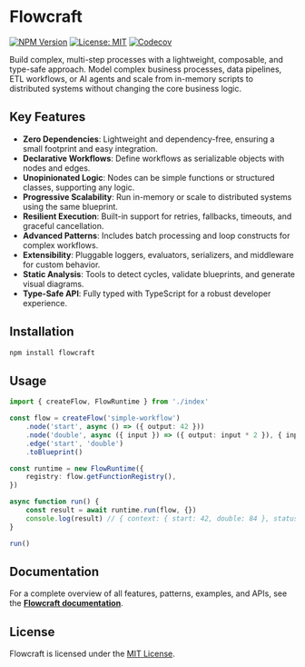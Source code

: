 # Flowcraft

[![NPM Version](https://img.shields.io/npm/v/flowcraft.svg)](https://www.npmjs.com/package/flowcraft)
[![License: MIT](https://img.shields.io/badge/License-MIT-yellow.svg)](https://opensource.org/licenses/MIT)
[![Codecov](https://img.shields.io/codecov/c/github/gorango/flowcraft/master)](https://codecov.io/github/gorango/flowcraft)

Build complex, multi-step processes with a lightweight, composable, and type-safe approach. Model complex business processes, data pipelines, ETL workflows, or AI agents and scale from in-memory scripts to distributed systems without changing the core business logic.

## Key Features

- **Zero Dependencies**: Lightweight and dependency-free, ensuring a small footprint and easy integration.
- **Declarative Workflows**: Define workflows as serializable objects with nodes and edges.
- **Unopinionated Logic**: Nodes can be simple functions or structured classes, supporting any logic.
- **Progressive Scalability**: Run in-memory or scale to distributed systems using the same blueprint.
- **Resilient Execution**: Built-in support for retries, fallbacks, timeouts, and graceful cancellation.
- **Advanced Patterns**: Includes batch processing and loop constructs for complex workflows.
- **Extensibility**: Pluggable loggers, evaluators, serializers, and middleware for custom behavior.
- **Static Analysis**: Tools to detect cycles, validate blueprints, and generate visual diagrams.
- **Type-Safe API**: Fully typed with TypeScript for a robust developer experience.

## Installation

```bash
npm install flowcraft
```

## Usage

```typescript
import { createFlow, FlowRuntime } from './index'

const flow = createFlow('simple-workflow')
	.node('start', async () => ({ output: 42 }))
	.node('double', async ({ input }) => ({ output: input * 2 }), { inputs: 'start' })
	.edge('start', 'double')
	.toBlueprint()

const runtime = new FlowRuntime({
	registry: flow.getFunctionRegistry(),
})

async function run() {
	const result = await runtime.run(flow, {})
	console.log(result) // { context: { start: 42, double: 84 }, status: 'completed' }
}

run()
```

## Documentation

For a complete overview of all features, patterns, examples, and APIs, see the **[Flowcraft documentation](https://flowcraft.js.org/)**.

## License

Flowcraft is licensed under the [MIT License](LICENSE).
